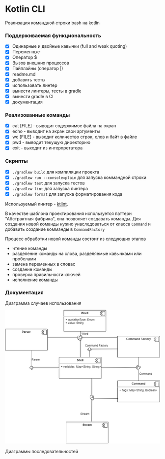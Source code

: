 # Kotlin CLI

Реализация командной строки bash на kotlin

### Поддерживаемая функциональность

- [x] Одинарные и двойные кавычки (full and weak quoting)
- [x] Переменные
- [x] Оператор $
- [x] Вызов внешних процессов
- [x] Пайплайны (оператор |)
- [x] readme.md
- [x] добавить тесты
- [x] использовать линтер
- [x] вынести линтеры, тесты в gradle
- [x] вынести gradle в CI
- [x] документация

### Реализованные команды

- [x] cat [FILE] - выводит содержимое файла на экран
- [x] echo - выводит на экран свои аргументы
- [x] wc [FILE] - выводит количество строк, слов и байт в файле
- [x] pwd - выводит текущую директорию
- [x] exit - выходит из интерпретатора

### Скрипты
- [x] `./gradlew build` для компиляции проекта
- [x] `./gradlew run --console=plain` для запуска коммандной строки
- [x] `./gradlew test` для запуска тестов
- [x] `./gradlew lint` для запуска линтера
- [x] `./gradlew format` для запуска форматирования кода

Используемый линтер - [ktlint](https://github.com/pinterest/ktlint).

В качестве шаблона проектирования используется паттерн "Абстрактная фабрика", она позволяет создавать команды.
Для создания новой команды нужно унаследоваться от класса `Command` и добавить создание комманды в `CommandFactory`

Процесс обработки новой команды состоит из следующих этапов
- чтение команды
- разделение команды на слова, разделяемые кавычками или пробелами
- замена переменных в словах
- создание команды
- проверка правильности ключей
- исполнение команды

### Документация

Диаграмма случаев использования

![Диаграмма компонентов](src/main/resources/UML/components_diagram.png)

Диаграммы последовательностей